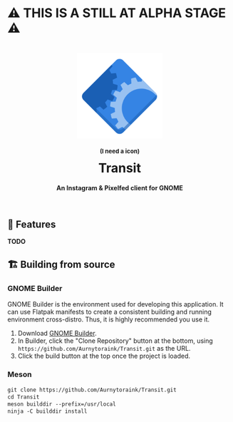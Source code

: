 # ⚠️ THIS IS A STILL AT ALPHA STAGE ⚠️

<h1 align="center">
  <img src="data/icons/logo/com.github.Aurnytoraink.Transit.svg" alt="Transit" width="192" height="192"/><br>
  <p style="font-size: small;">(I need a icon)</p>
  Transit
</h1>

<p align="center"><strong>An Instagram & Pixelfed client for GNOME</strong></p>

<br>


## 🧪 Features

**TODO**

## 🏗️ Building from source

### GNOME Builder
GNOME Builder is the environment used for developing this application. 
It can use Flatpak manifests to create a consistent building and running 
environment cross-distro. Thus, it is highly recommended you use it.

1. Download [GNOME Builder](https://flathub.org/apps/details/org.gnome.Builder).
2. In Builder, click the "Clone Repository" button at the bottom, using `https://github.com/Aurnytoraink/Transit.git` as the URL.
3. Click the build button at the top once the project is loaded.

### Meson
```
git clone https://github.com/Aurnytoraink/Transit.git
cd Transit
meson builddir --prefix=/usr/local
ninja -C builddir install
```
